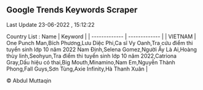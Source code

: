

## Google Trends Keywords Scraper 
 
Last Update 23-06-2022 , 15:12:22

Country List :
 Name  | Keyword |
| ------------- | ------------- |
| VIETNAM | One Punch Man,Bích Phương,Lưu Diệc Phi,Ca sĩ Vy Oanh,Tra cứu điểm thi tuyển sinh lớp 10 năm 2022 Nam Định,Selena Gomez,Người Ấy Là Ai,Hoàng thùy linh,Seohyun,Tra điểm thi tuyển sinh lớp 10 năm 2022,Catriona Gray,Dấu hiệu có thai,Big Mouth,Minamino,Nam Em,Nguyễn Thành Phong,Fall Guys,Sơn Tùng,Axie Infinity,Hà Thanh Xuân |



© Abdul Muttaqin 
